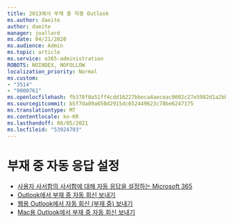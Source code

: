 ```yaml
---
title: 2013에서 부재 중 자동 Outlook
ms.author: daeite
author: daeite
manager: joallard
ms.date: 04/21/2020
ms.audience: Admin
ms.topic: article
ms.service: o365-administration
ROBOTS: NOINDEX, NOFOLLOW
localization_priority: Normal
ms.custom:
- "3514"
- "9000761"
ms.openlocfilehash: fb378f0a51ff4cdd16227bbeca4aeceac0002c27e5982d1a2bb25579dc2cd21b
ms.sourcegitcommit: b5f7da89a650d2915dc652449623c78be6247175
ms.translationtype: MT
ms.contentlocale: ko-KR
ms.lasthandoff: 08/05/2021
ms.locfileid: "53924703"
---
```

# <a name="set-up-out-of-office-automatic-replies"></a>부재 중 자동 응답 설정

- [사용자 사서함의 사서함에 대해 자동 응답을 설정하는 Microsoft 365](https://docs.microsoft.com/exchange/troubleshoot/configure-mailboxes/set-automatic-replies)
- [Outlook에서 부재 중 자동 회신 보내기](https://support.office.com/article/9742f476-5348-4f9f-997f-5e208513bd67)
- [웹용 Outlook에서 자동 회신 (부재 중) 보내기](https://support.office.com/article/0c193ab0-b9e1-4058-84be-a5b014242290)
- [Mac용 Outlook에서 부재 중 자동 회신 보내기](https://support.office.com/article/4e07ab75-beda-4f9e-bcdc-44471ebacdee)